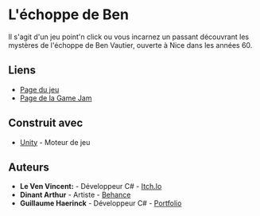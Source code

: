 # L'échoppe de Ben
Il s'agit d'un jeu point'n click ou vous incarnez un passant découvrant les mystères  de l'échoppe de Ben Vautier, ouverte à Nice dans les années 60.

## Liens
* [Page du jeu](https://vincent-le-ven.itch.io/ben-echoppe)
* [Page de la Game Jam](https://itch.io/jam/digitalartjam2)

## Construit avec
* [Unity](https://unity3d.com/fr) - Moteur de jeu

## Auteurs

* **Le Ven Vincent:** - Développeur C# - [Itch.Io](https://vincent-le-ven.itch.io/)
* **Dinant Arthur** - Artiste - [Behance](https://www.behance.net/arthurdinant)
* **Guillaume Haerinck** - Développeur C# - [Portfolio](http://guillaumehaerinck.com/)
